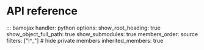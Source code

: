 # API reference

::: bamojax
    handler: python
    options:
      show_root_heading: true
      show_object_full_path: true
      show_submodules: true
      members_order: source
      filters: ["!^_"]      # hide private members
      inherited_members: true
